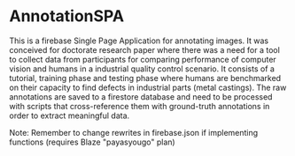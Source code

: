 # AnnotationSPA

This is a firebase Single Page Application for annotating images. It was conceived for doctorate research paper where there was a need for a tool to collect data from participants for comparing performance of computer vision and humans in a industrial quality control scenario. It consists of a tutorial, training phase and testing phase where humans are benchmarked on their capacity to find defects in industrial parts (metal castings). The raw annotations are saved to a firestore database and need to be processed with scripts that cross-reference them with ground-truth annotations in order to extract meaningful data.


Note: Remember to change rewrites in firebase.json if implementing functions (requires Blaze "payasyougo" plan)